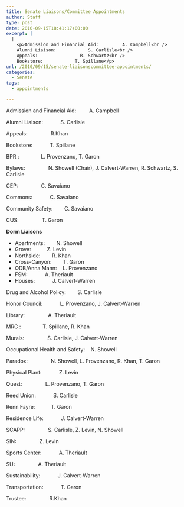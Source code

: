 ```yaml
---
title: Senate Liaisons/Committee Appointments
author: Staff
type: post
date: 2010-09-15T18:41:17+00:00
excerpt: |
  |
    <p>Admission and Financial Aid:         A. Campbell<br />
    Alumni Liaison:            S. Carlisle<br />
    Appeals:                R. Schwartz<br />
    Bookstore:            T. Spillane</p>
url: /2010/09/15/senate-liaisonscommittee-appointments/
categories:
  - Senate
tags:
  - appointments

---
```

Admission and Financial Aid:         A. Campbell
  
Alumni Liaison:            S. Carlisle
  
Appeals:                R.Khan
  
Bookstore:            T. Spillane
  
BPR :               L. Provenzano, T. Garon
  
Bylaws:                N. Showell (Chair), J. Calvert-Warren, R. Schwartz, S. Carlisle
  
CEP:                C. Savaiano
  
Commons:            C. Savaiano
  
Community Safety:        C. Savaiano
  
CUS:                T. Garon
  
**Dorm Liaisons**

  * Apartments:        N. Showell
  * Grove:           Z. Levin
  * Northside:        R. Khan
  * Cross-Canyon:        T. Garon
  * ODB/Anna Mann:    L. Provenzano
  * FSM:            A. Theriault
  * Houses:            J. Calvert-Warren

Drug and Alcohol Policy:        S. Carlisle
  
Honor Council:            L. Provenzano, J. Calvert-Warren
  
Library:                A. Theriault
  
MRC :               T. Spillane, R. Khan
  
Murals:                S. Carlisle, J. Calvert-Warren
  
Occupational Health and Safety:    N. Showell
  
Paradox:                N. Showell, L. Provenzano, R. Khan, T. Garon
  
Physical Plant:            Z. Levin
  
Quest:                L. Provenzano, T. Garon
  
Reed Union:            S. Carlisle
  
Renn Fayre:           T. Garon
  
Residence Life:            J. Calvert-Warren
  
SCAPP:                S. Carlisle, Z. Levin, N. Showell
  
SIN:                Z. Levin
  
Sports Center:            A. Theriault
  
SU:                A. Theriault
  
Sustainability:            J. Calvert-Warren
  
Transportation:            T. Garon
  
Trustee:                R.Khan